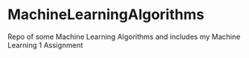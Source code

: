 # MachineLearningAlgorithms
Repo of some Machine Learning Algorithms and includes my Machine Learning 1 Assignment 
